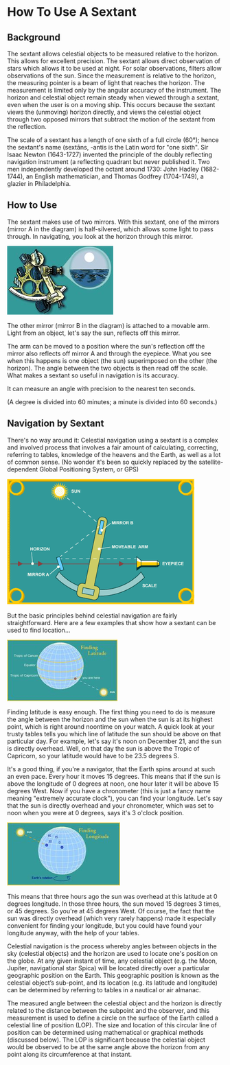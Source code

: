 # How To Use A Sextant

## Background

The sextant allows celestial objects to be measured relative to the horizon.  This allows for excellent precision.  The sextant allows direct observation of stars which allows it to be used at night.  For solar observations, filters allow observations of the sun.  Since the measurement is relative to the horizon, the measuring pointer is a beam of light that reaches the horizon.  The measurement is limited only by the angular accuracy of the instrument.  The horizon and celestial object remain steady when viewed through a sextant, even when the user is on a moving ship. This occurs because the sextant views the (unmoving) horizon directly, and views the celestial object through two opposed mirrors that subtract the motion of the sextant from the reflection.

The scale of a sextant has a length of one sixth of a full circle (60°); hence the sextant's name (sextāns, -antis is the Latin word for "one sixth".   Sir Isaac Newton (1643-1727) invented the principle of the doubly reflecting navigation instrument (a reflecting quadrant but never published it.  Two men independently developed the octant around 1730: John Hadley (1682-1744), an English mathematician, and Thomas Godfrey (1704-1749), a glazier in Philadelphia.

## How to Use

The sextant makes use of two mirrors. With this sextant, one of the mirrors (mirror A in the diagram) is half-silvered, which allows some light to pass through. In navigating, you look at the horizon through this mirror.

![sextant](01.jpg)

The other mirror (mirror B in the diagram) is attached to a movable arm. Light from an object, let's say the sun, reflects off this mirror.

The arm can be moved to a position where the sun's reflection off the mirror also reflects off mirror A and through the eyepiece. What you see when this happens is one object (the sun) superimposed on the other (the horizon). The angle between the two objects is then read off the scale. What makes a sextant so useful in navigation is its accuracy.

It can measure an angle with precision to the nearest ten seconds.

(A degree is divided into 60 minutes; a minute is divided into 60 seconds.)

## Navigation by Sextant

There's no way around it: Celestial navigation using a sextant is a complex and involved process that involves a fair amount of calculating, correcting, referring to tables, knowledge of the heavens and the Earth, as well as a lot of common sense.  (No wonder it's been so quickly replaced by the satellite-dependent Global Positioning System, or GPS)
	
![sextant](02.gif)

But the basic principles behind celestial navigation are fairly straightforward. Here are a few examples that show how a sextant can be used to find location...

![sextant](03.jpg)

Finding latitude is easy enough. The first thing you need to do is measure the angle between the horizon and the sun when the sun is at its highest point, which is right around noontime on your watch. A quick look at your trusty tables tells you which line of latitude the sun should be above on that particular day. For example, let's say it's noon on December 21, and the sun is directly overhead.  Well, on that day the sun is above the Tropic of Capricorn, so your latitude would have to be 23.5 degrees S.

It's a good thing, if you're a navigator, that the Earth spins around at such an even pace. Every hour it moves 15 degrees. This means that if the sun is above the longitude of 0 degrees at noon, one hour later it will be above 15 degrees West. Now if you have a chronometer (this is just a fancy name meaning "extremely accurate clock"), you can find your longitude. Let's say that the sun is directly overhead and your chronometer, which was set to noon when you were at 0 degrees, says it's 3 o'clock position.

![sextant](04.jpg)

This means that three hours ago the sun was overhead at this latitude at 0 degrees longitude. In those three hours, the sun moved 15 degrees 3 times, or 45 degrees. So you're at 45 degrees West. Of course, the fact that the sun was directly overhead (which very rarely happens) made it especially convenient for finding your longitude, but you could have found your longitude anyway, with the help of your tables.

Celestial navigation is the process whereby angles between objects in the sky (celestial objects) and the horizon are used to locate one's position on the globe. At any given instant of time, any celestial object (e.g. the Moon, Jupiter, navigational star Spica) will be located directly over a particular geographic position on the Earth. This geographic position is known as the celestial object’s sub-point, and its location (e.g. its latitude and longitude) can be determined by referring to tables in a nautical or air almanac.

The measured angle between the celestial object and the horizon is directly related to the distance between the subpoint and the observer, and this measurement is used to define a circle on the surface of the Earth called a celestial line of position (LOP). The size and location of this circular line of position can be determined using mathematical or graphical methods (discussed below). The LOP is significant because the celestial object would be observed to be at the same angle above the horizon from any point along its circumference at that instant.
